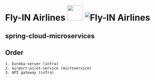 # Fly-IN Airlines <img src="https://github.githubassets.com/images/mona-loading-default.gif" width="50" height="50">   ![Fly-IN Airlines](https://encrypted-tbn0.gstatic.com/images?q=tbn:ANd9GcSer0k1to7nm2iMFsh9enZSg2ADjIkSjIq23g&usqp=CAU "Fly-IN") 

## spring-cloud-microservices


## Order
	1. Eureka-server (infra)
	2. airport-pilot-service (microservice)
	3. API gateway (infra)
